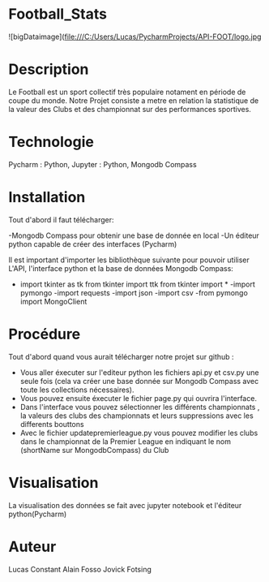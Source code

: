 # Football_Stats

![bigDataimage]([file:///C:/Users/Lucas/PycharmProjects/API-FOOT/logo.jpg](https://www.google.com/search?q=image+foot&&tbm=isch&ved=2ahUKEwiWn_TYkeb8AhVoTaQEHUsbD_gQ2-cCegQIABAA&oq=image+foot&gs_lcp=CgNpbWcQAzIFCAAQgAQyBQgAEIAEMgUIABCABDIFCAAQgAQyBQgAEIAEMgUIABCABDIFCAAQgAQyBQgAEIAEMgUIABCABDIFCAAQgAQ6BwgjEOoCECc6BAgjECc6CAgAEIAEELEDOgQIABBDOgcIABCxAxBDUN4LWMc8YPpCaAFwAHgAgAFgiAGbB5IBAjExmAEAoAEBqgELZ3dzLXdpei1pbWewAQrAAQE&sclient=img&ei=DevSY9bkF-iakdUPy7a8wA8&bih=722&biw=1536#imgrc=B0TaIWXbts0PcM)


# Description 

Le Football est un sport collectif très populaire notament en période de coupe du monde.
Notre Projet consiste a metre en relation la statistique de la valeur des Clubs et des championnat sur des performances sportives.


# Technologie

Pycharm : Python,
Jupyter : Python,
Mongodb Compass

# Installation
Tout d'abord il faut télécharger:

-Mongodb Compass pour obtenir une base de donnée en local
-Un éditeur python capable de créer des interfaces (Pycharm)

Il est important d'importer les bibliothèque suivante pour pouvoir utiliser L'API, l'interface python et la base de données Mongodb Compass:

- import tkinter as tk
  from tkinter import ttk
  from tkinter import *
-import pymongo
-import requests
-import json
-import csv
-from pymongo import MongoClient

# Procédure

Tout d'abord quand vous aurait télécharger notre projet sur github :
- Vous aller éxecuter sur l'editeur python les fichiers api.py et csv.py une seule fois (cela va créer une base donnée sur Mongodb Compass avec toute les collections nécessaires).   
- Vous pouvez ensuite éxecuter le fichier page.py qui ouvrira l'interface.
- Dans l'interface vous pouvez sélectionner les différents championnats , la valeurs des clubs des championnats et leurs suppressions avec les differents bouttons
- Avec le fichier updatepremierleague.py vous pouvez modifier les clubs dans le championnat de la Premier League en indiquant le nom (shortName sur MongodbCompass) du Club

# Visualisation

La visualisation des données se fait avec jupyter notebook et l'éditeur python(Pycharm)

# Auteur

Lucas Constant
Alain Fosso
Jovick Fotsing




